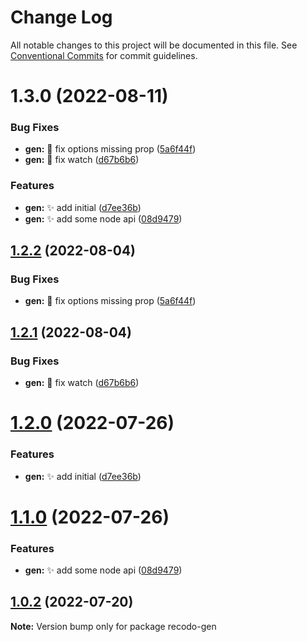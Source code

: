 # Change Log

All notable changes to this project will be documented in this file.
See [Conventional Commits](https://conventionalcommits.org) for commit guidelines.

# 1.3.0 (2022-08-11)


### Bug Fixes

* **gen:** 🐞 fix options missing prop ([5a6f44f](https://github.com/UCloud-FE/recodo/commit/5a6f44f164ee681cddeeb0d9857f49b996823c5a))
* **gen:** 🐞 fix watch ([d67b6b6](https://github.com/UCloud-FE/recodo/commit/d67b6b6bc3a8c3b62fb3700b90f145ce75b73def))


### Features

* **gen:** ✨ add initial ([d7ee36b](https://github.com/UCloud-FE/recodo/commit/d7ee36b3046ff2161ec9e785059ed7dfd969c792))
* **gen:** ✨ add some node api ([08d9479](https://github.com/UCloud-FE/recodo/commit/08d947907cd46e55340f4c4a5266f4ac71f77829))





## [1.2.2](https://github.com/UCloud-FE/recodo/compare/recodo-gen@1.2.1...recodo-gen@1.2.2) (2022-08-04)


### Bug Fixes

* **gen:** 🐞 fix options missing prop ([5a6f44f](https://github.com/UCloud-FE/recodo/commit/5a6f44f164ee681cddeeb0d9857f49b996823c5a))





## [1.2.1](https://github.com/UCloud-FE/recodo/compare/recodo-gen@1.2.0...recodo-gen@1.2.1) (2022-08-04)


### Bug Fixes

* **gen:** 🐞 fix watch ([d67b6b6](https://github.com/UCloud-FE/recodo/commit/d67b6b6bc3a8c3b62fb3700b90f145ce75b73def))





# [1.2.0](https://github.com/UCloud-FE/recodo/compare/recodo-gen@1.1.0...recodo-gen@1.2.0) (2022-07-26)


### Features

* **gen:** ✨ add initial ([d7ee36b](https://github.com/UCloud-FE/recodo/commit/d7ee36b3046ff2161ec9e785059ed7dfd969c792))





# [1.1.0](https://github.com/UCloud-FE/recodo/compare/recodo-gen@0.0.6...recodo-gen@1.1.0) (2022-07-26)


### Features

* **gen:** ✨ add some node api ([08d9479](https://github.com/UCloud-FE/recodo/commit/08d947907cd46e55340f4c4a5266f4ac71f77829))





## [1.0.2](https://github.com/UCloud-FE/recodo/compare/recodo-gen@0.0.6...recodo-gen@1.0.2) (2022-07-20)

**Note:** Version bump only for package recodo-gen
